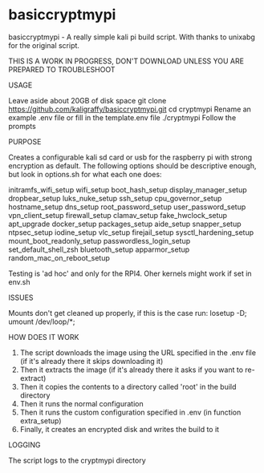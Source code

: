 # basiccryptmypi
basiccryptmypi - A really simple kali pi build script.
With thanks to unixabg for the original script.

THIS IS A WORK IN PROGRESS, DON'T DOWNLOAD UNLESS YOU ARE PREPARED TO TROUBLESHOOT

USAGE

 Leave aside about 20GB of disk space 
 git clone https://github.com/kaligraffy/basiccryptmypi.git
 cd cryptmypi
  Rename an example .env file or fill in the template.env file
 ./cryptmypi
 Follow the prompts

PURPOSE

Creates a configurable kali sd card or usb for the raspberry pi with strong encryption as default. The following 
options should be descriptive enough, but look in options.sh for what each one does:

initramfs_wifi_setup
wifi_setup
boot_hash_setup
display_manager_setup
dropbear_setup
luks_nuke_setup
ssh_setup
cpu_governor_setup
hostname_setup
dns_setup
root_password_setup
user_password_setup
vpn_client_setup
firewall_setup
clamav_setup
fake_hwclock_setup
apt_upgrade
docker_setup
packages_setup
aide_setup
snapper_setup
ntpsec_setup
iodine_setup
vlc_setup
firejail_setup
sysctl_hardening_setup
mount_boot_readonly_setup
passwordless_login_setup
set_default_shell_zsh
bluetooth_setup
apparmor_setup
random_mac_on_reboot_setup

Testing is 'ad hoc' and only for the RPI4. Oher kernels might work if set in env.sh

ISSUES

Mounts don't get cleaned up properly, if this is the case run: losetup -D; umount /dev/loop/*;

HOW DOES IT WORK

1. The script downloads the image using the URL specified in the .env file (if it's already there it skips downloading it)
2. Then it extracts the image (if it's already there it asks if you want to re-extract)
3. Then it copies the contents to a directory called 'root' in the build directory
4. Then it runs the normal configuration 
5. Then it runs the custom configuration specified in .env (in function extra_setup)
6. Finally, it creates an encrypted disk and writes the build to it

LOGGING

The script logs to the cryptmypi directory
